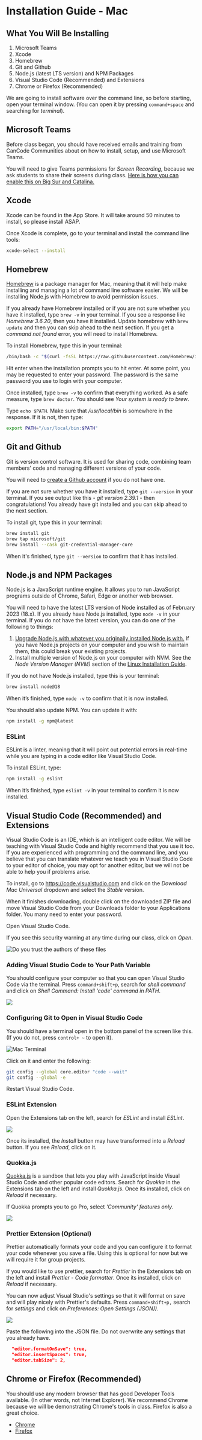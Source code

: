 # Installation Guide - Mac

## What You Will Be Installing

1. Microsoft Teams
2. Xcode
3. Homebrew
4. Git and Github
5. Node.js (latest LTS version) and NPM Packages
6. Visual Studio Code (Recommended) and Extensions
7. Chrome or Firefox (Recommended)

We are going to install software over the command line, so before starting, open your terminal window. (You can open it by pressing `command+space` and searching for _terminal_).

## Microsoft Teams

Before class began, you should have received emails and training from CanCode Communities about on how to install, setup, and use Microsoft Teams.

You will need to give Teams permissions for _Screen Recording_, because we ask students to share their screens during class. [Here is how you can enable this on Big Sur and Catalina.](https://www.marquette.edu/microsoft-teams/teams-macos-access.php)

## Xcode

Xcode can be found in the App Store. It will take around 50 minutes to install, so please install ASAP.

Once Xcode is complete, go to your terminal and install the command line tools:

```bash
xcode-select --install
```

## Homebrew

[Homebrew](https://brew.sh/) is a package manager for Mac, meaning that it will help make installing and managing a lot of command line software easier. We will be installing Node.js with Homebrew to avoid permission issues.

If you already have Homebrew installed or if you are not sure whether you have it installed, type `brew -v` in your terminal. If you see a response like _Homebrew 3.6.20_, then you have it installed. Update homebrew with `brew update` and then you can skip ahead to the next section. If you get a _command not found_ error, you will need to install Homebrew.

To install Homebrew, type this in your terminal:

```bash
/bin/bash -c "$(curl -fsSL https://raw.githubusercontent.com/Homebrew/install/HEAD/install.sh)"
```

Hit enter when the installation prompts you to hit enter. At some point, you may be requested to enter your password. The password is the same password you use to login with your computer.

Once installed, type `brew -v` to confirm that everything worked. As a safe measure, type `brew doctor`. You should see _Your system is ready to brew_.

Type `echo $PATH`. Make sure that _/usr/local/bin_ is somewhere in the response. If it is not, then type:

```bash
export PATH="/usr/local/bin:$PATH"
```

## Git and Github

Git is version control software. It is used for sharing code, combining team members' code and managing different versions of your code.

You will need to [create a Github account](https://github.com/signup?ref_cta=Sign+up&ref_loc=header+logged+out&ref_page=%2F&source=header-home) if you do not have one.

If you are not sure whether you have it installed, type `git --version` in your terminal. If you see output like this - _git version 2.39.1_ - then congratulations! You already have git installed and you can skip ahead to the next section.

To install git, type this in your terminal:

```bash
brew install git
brew tap microsoft/git
brew install --cask git-credential-manager-core
```

When it's finished, type `git --version` to confirm that it has installed.

## Node.js and NPM Packages

Node.js is a JavaScript runtime engine. It allows you to run JavaScript programs outside of Chrome, Safari, Edge or another web browser.

You will need to have the latest LTS version of Node installed as of February 2023 (18.x). If you already have Node.js installed, type `node -v` in your terminal. If you do not have the latest version, you can do one of the following to things:

1. [Upgrade Node.js with whatever you originally installed Node.js with.](https://flaviocopes.com/how-to-update-node/) If you have Node.js projects on your computer and you wish to maintain them, this could break your existing projects.
2. Install multiple version of Node.js on your computer with NVM. See the _Node Version Manager (NVM)_ section of the [Linux Installation Guide](InstallationGuideLinuxAndNVM.md).

If you do not have Node.js installed, type this is your terminal:

```bash
brew install node@18
```

When it’s finished, type `node -v` to confirm that it is now installed.

You should also update NPM. You can update it with:

```bash
npm install -g npm@latest
```

### ESLint

ESLint is a linter, meaning that it will point out potential errors in real-time while you are typing in a code editor like Visual Studio Code.

To install ESLint, type:

```bash
npm install -g eslint
```

When it’s finished, type `eslint -v` in your terminal to confirm it is now installed.

## Visual Studio Code (Recommended) and Extensions

Visual Studio Code is an IDE, which is an intelligent code editor. We will be teaching with Visual Studio Code and highly recommend that you use it too. If you are experienced with programming and the command line, and you believe that you can translate whatever we teach you in Visual Studio Code to your editor of choice, you may opt for another editor, but we will not be able to help you if problems arise.

To install, go to https://code.visualstudio.com and click on the _Download Mac Universal_ dropdown and select the _Stable_ version.

When it finishes downloading, double click on the downloaded ZIP file and move Visual Studio Code from your Downloads folder to your Applications folder. You many need to enter your password.

Open Visual Studio Code.

If you see this security warning at any time during our class, click on _Open_.

![Do you trust the authors of these files](install-screens/vscode-security-warning.png)

### Adding Visual Studio Code to Your Path Variable

You should configure your computer so that you can open Visual Studio Code via the terminal. Press `command+shift+p`, search for _shell command_ and click on _Shell Command: Install 'code' command in PATH_.

![](install-screens/vscode-mac-path.png)

### Configuring Git to Open in Visual Studio Code

You should have a terminal open in the bottom panel of the screen like this. (If you do not, press `control+ ~` to open it).

![Mac Terminal](install-screens/terminal-mac.png)

Click on it and enter the following:

```bash
git config --global core.editor "code --wait"
git config --global -e
```

Restart Visual Studio Code.

### ESLint Extension

Open the Extensions tab on the left, search for _ESLint_ and install _ESLint_.

![](install-screens/vscode-eslint.png)

Once its installed, the _Install_ button may have transformed into a _Reload_ button. If you see _Reload_, click on it.

### Quokka.js

[Quokka.js](https://quokkajs.com/docs/?editor=vsc) is a sandbox that lets you play with JavaScript inside Visual Studio Code and other popular code editors. Search for _Quokka_ in the Extensions tab on the left and install _Quokka.js_. Once its installed, click on _Reload_ if necessary.

If Quokka prompts you to go Pro, select _'Community' features only_.

![](install-screens/vscode-quokka-prompt.png)

### Prettier Extension (Optional)

Prettier automatically formats your code and you can configure it to format your code whenever you save a file. Using this is optional for now but we will require it for group projects.

If you would like to use prettier, search for _Prettier_ in the Extensions tab on the left and install _Prettier - Code formatter_. Once its installed, click on _Reload_ if necessary.

You can now adjust Visual Studio's settings so that it will format on save and will play nicely with Prettier's defaults. Press `command+shift+p,` search for _settings_ and click on _Preferences: Open Settings (JSON))_.

![](install-screens/settings-search.png)

Paste the following into the JSON file. Do not overwrite any settings that you already have.

```json
  "editor.formatOnSave": true,
  "editor.insertSpaces": true,
  "editor.tabSize": 2,
```

## Chrome or Firefox (Recommended)

You should use any modern browser that has good Developer Tools available. (In other words, not Internet Explorer). We recommend Chrome because we will be demonstrating Chrome's tools in class. Firefox is also a great choice.

- [Chrome](https://www.google.com/chrome/)
- [Firefox](https://www.mozilla.org/en-US/firefox/)
